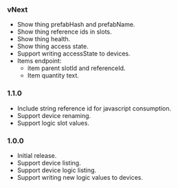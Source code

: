 ### vNext

- Show thing prefabHash and prefabName.
- Show thing reference ids in slots.
- Show thing health.
- Show thing access state.
- Support writing accessState to devices.
- Items endpoint:
  - item parent slotId and referenceId.
  - Item quantity text.

### 1.1.0

- Include string reference id for javascript consumption.
- Support device renaming.
- Support logic slot values.

### 1.0.0

- Initial release.
- Support device listing.
- Support device logic listing.
- Support writing new logic values to devices.
